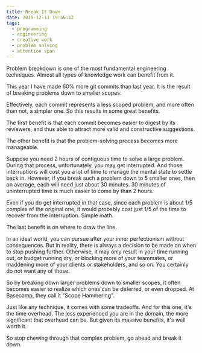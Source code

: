 ```yaml
---
title: Break It Down
date: 2019-12-11 19:56:12
tags:
  - programming
  - engineering
  - creative work
  - problem solving
  - attention span
---
```


Problem breakdown is one of the most fundamental engineering techniques. Almost all types of knowledge work can benefit from it.

This year I have made 60% more git commits than last year. It is the result of breaking problems down to smaller scopes.

Effectively, each commit represents a less scoped problem, and more often than not, a simpler one. So this results in some great benefits.

The first benefit is that each commit becomes easier to digest by its reviewers, and thus able to attract more valid and constructive suggestions.

The other benefit is that the problem-solving process becomes more manageable.

Suppose you need 2 hours of contiguous time to solve a large problem. During that process, unfortunately, you may get interrupted. And those interruptions will cost you a lot of time to manage the mental state to settle back in. However, if you break such a problem down to 5 smaller ones, then on average, each will need just about 30 minutes. 30 minutes of uninterrupted time is much easier to come by than 2 hours.

Even if you do get interrupted in that case, since each problem is about 1/5 complex of the original one, it would probably cost just 1/5 of the time to recover from the interruption. Simple math.

The last benefit is on where to draw the line.

In an ideal world, you can pursue after your inner perfectionism without consequences. But in reality, there is always a decision to be made on when to stop pushing further. Otherwise, it may only result in your time running out, or budget running dry, or blocking more of your teammates, or maddening more of your clients or stakeholders, and so on. You certainly do not want any of those.

So by breaking down larger problems down to smaller scopes, it often becomes easier to realize which ones can be deferred, or even dropped. At Basecamp, they call it "Scope Hammering".

Just like any technique, it comes with some tradeoffs. And for this one, it's the time overhead. The less experienced you are in the domain, the more significant that overhead can be. But given its massive benefits, it's well worth it.

So stop chewing through that complex problem, go ahead and break it down.

